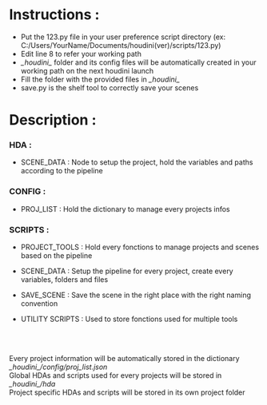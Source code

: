 <h1>Instructions :</h1>

- Put the 123.py file in your user preference script directory (ex: C:/Users/YourName/Documents/houdini(ver)/scripts/123.py)
- Edit line 8 to refer your working path
- _\_houdini\__ folder and its config files will be automatically created in your working path on the next houdini launch
- Fill the folder with the provided files in _\_houdini\__
- save.py is the shelf tool to correctly save your scenes


<h1>Description :</h1>

<h3>HDA :</h3>

- SCENE_DATA : Node to setup the project, hold the variables and paths according to the pipeline

<h3>CONFIG :</h3>

- PROJ_LIST : Hold the dictionary to manage every projects infos

<h3>SCRIPTS :</h3>

- PROJECT_TOOLS : Hold every fonctions to manage projects and scenes based on the pipeline

- SCENE_DATA : Setup the pipeline for every project, create every variables, folders and files

- SAVE_SCENE : Save the scene in the right place with the right naming convention

- UTILITY SCRIPTS : Used to store fonctions used for multiple tools
</br>
</br>

Every project information will be automatically stored in the dictionary _\_houdini\_/config/proj\_list.json_<br/>
Global HDAs and scripts used for every projects will be stored in _\_houdini\_/hda_</br>
Project specific HDAs and scripts will be stored in its own project folder
